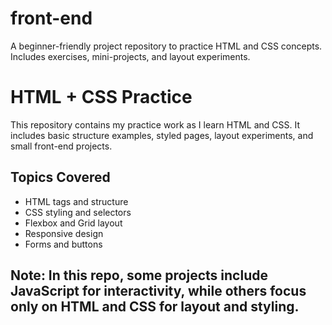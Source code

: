 # front-end
A beginner-friendly project repository to practice HTML and CSS concepts. Includes exercises, mini-projects, and layout experiments.

# HTML + CSS Practice

This repository contains my practice work as I learn HTML and CSS. It includes basic structure examples, styled pages, layout experiments, and small front-end projects.

## Topics Covered

- HTML tags and structure
- CSS styling and selectors
- Flexbox and Grid layout
- Responsive design
- Forms and buttons

## Note: In this repo, some projects include JavaScript for interactivity, while others focus only on HTML and CSS for layout and styling.